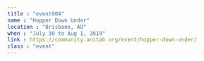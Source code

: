 ```yaml
---
title : "event004"
name : "Hopper Down Under"
location : "Brisbane, AU"
when : "July 30 to Aug 1, 2019"
link : https://community.anitab.org/event/hopper-down-under/
class : "event"
---
```

